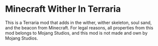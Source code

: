 # Minecraft Wither In Terraria
This is a Terraria mod that adds in the wither, wither skeleton, soul sand, and the beacon from Minecraft.
For legal reasons, all properties from this mod belongs to Mojang Studios, and this mod is not made and own by Mojang Studios.
